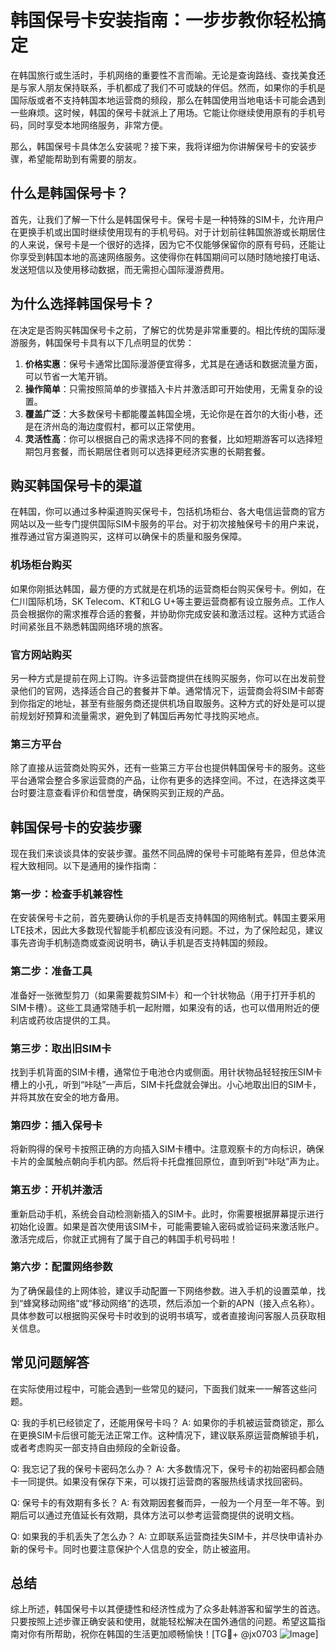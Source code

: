 # 韩国保号卡安装指南：一步步教你轻松搞定

在韩国旅行或生活时，手机网络的重要性不言而喻。无论是查询路线、查找美食还是与家人朋友保持联系，手机都成了我们不可或缺的伴侣。然而，如果你的手机是国际版或者不支持韩国本地运营商的频段，那么在韩国使用当地电话卡可能会遇到一些麻烦。这时候，韩国的保号卡就派上了用场。它能让你继续使用原有的手机号码，同时享受本地网络服务，非常方便。

那么，韩国保号卡具体怎么安装呢？接下来，我将详细为你讲解保号卡的安装步骤，希望能帮助到有需要的朋友。

## 什么是韩国保号卡？

首先，让我们了解一下什么是韩国保号卡。保号卡是一种特殊的SIM卡，允许用户在更换手机或出国时继续使用现有的手机号码。对于计划前往韩国旅游或长期居住的人来说，保号卡是一个很好的选择，因为它不仅能够保留你的原有号码，还能让你享受到韩国本地的高速网络服务。这使得你在韩国期间可以随时随地接打电话、发送短信以及使用移动数据，而无需担心国际漫游费用。

## 为什么选择韩国保号卡？

在决定是否购买韩国保号卡之前，了解它的优势是非常重要的。相比传统的国际漫游服务，韩国保号卡具有以下几点明显的优势：

1. **价格实惠**：保号卡通常比国际漫游便宜得多，尤其是在通话和数据流量方面，可以节省一大笔开销。
2. **操作简单**：只需按照简单的步骤插入卡片并激活即可开始使用，无需复杂的设置。
3. **覆盖广泛**：大多数保号卡都能覆盖韩国全境，无论你是在首尔的大街小巷，还是在济州岛的海边度假村，都可以正常使用。
4. **灵活性高**：你可以根据自己的需求选择不同的套餐，比如短期游客可以选择短期包月套餐，而长期居住者则可以选择更经济实惠的长期套餐。

## 购买韩国保号卡的渠道

在韩国，你可以通过多种渠道购买保号卡，包括机场柜台、各大电信运营商的官方网站以及一些专门提供国际SIM卡服务的平台。对于初次接触保号卡的用户来说，推荐通过官方渠道购买，这样可以确保卡的质量和服务保障。

### 机场柜台购买

如果你刚抵达韩国，最方便的方式就是在机场的运营商柜台购买保号卡。例如，在仁川国际机场，SK Telecom、KT和LG U+等主要运营商都有设立服务点。工作人员会根据你的需求推荐合适的套餐，并协助你完成安装和激活过程。这种方式适合时间紧张且不熟悉韩国网络环境的旅客。

### 官方网站购买

另一种方式是提前在网上订购。许多运营商提供在线购买服务，你可以在出发前登录他们的官网，选择适合自己的套餐并下单。通常情况下，运营商会将SIM卡邮寄到你指定的地址，甚至有些服务商还提供机场自取服务。这种方式的好处是可以提前规划好预算和流量需求，避免到了韩国后再匆忙寻找购买地点。

### 第三方平台

除了直接从运营商处购买外，还有一些第三方平台也提供韩国保号卡的服务。这些平台通常会整合多家运营商的产品，让你有更多的选择空间。不过，在选择这类平台时要注意查看评价和信誉度，确保购买到正规的产品。

## 韩国保号卡的安装步骤

现在我们来谈谈具体的安装步骤。虽然不同品牌的保号卡可能略有差异，但总体流程大致相同。以下是通用的操作指南：

### 第一步：检查手机兼容性

在安装保号卡之前，首先要确认你的手机是否支持韩国的网络制式。韩国主要采用LTE技术，因此大多数现代智能手机都应该没有问题。不过，为了保险起见，建议事先咨询手机制造商或查阅说明书，确认手机是否支持韩国的频段。

### 第二步：准备工具

准备好一张微型剪刀（如果需要裁剪SIM卡）和一个针状物品（用于打开手机的SIM卡槽）。这些工具通常随手机一起附赠，如果没有的话，也可以借用附近的便利店或药妆店提供的工具。

### 第三步：取出旧SIM卡

找到手机背面的SIM卡槽，通常位于电池仓内或侧面。用针状物品轻轻按压SIM卡槽上的小孔，听到“咔哒”一声后，SIM卡托盘就会弹出。小心地取出旧的SIM卡，并将其放在安全的地方备用。

### 第四步：插入保号卡

将新购得的保号卡按照正确的方向插入SIM卡槽中。注意观察卡的方向标识，确保卡片的金属触点朝向手机内部。然后将卡托盘推回原位，直到听到“咔哒”声为止。

### 第五步：开机并激活

重新启动手机，系统会自动检测新插入的SIM卡。此时，你需要根据屏幕提示进行初始化设置。如果是首次使用该SIM卡，可能需要输入密码或验证码来激活账户。激活完成后，你就正式拥有了属于自己的韩国手机号码啦！

### 第六步：配置网络参数

为了确保最佳的上网体验，建议手动配置一下网络参数。进入手机的设置菜单，找到“蜂窝移动网络”或“移动网络”的选项，然后添加一个新的APN（接入点名称）。具体参数可以根据购买保号卡时收到的说明书填写，或者直接询问客服人员获取相关信息。

## 常见问题解答

在实际使用过程中，可能会遇到一些常见的疑问，下面我们就来一一解答这些问题。

Q: 我的手机已经锁定了，还能用保号卡吗？
A: 如果你的手机被运营商锁定，那么在更换SIM卡后很可能无法正常工作。这种情况下，建议联系原运营商解锁手机，或者考虑购买一部支持自由频段的全新设备。

Q: 我忘记了我的保号卡密码怎么办？
A: 大多数情况下，保号卡的初始密码都会随卡一同提供。如果没有保存下来，可以拨打运营商的客服热线请求找回密码。

Q: 保号卡的有效期有多长？
A: 有效期因套餐而异，一般为一个月至一年不等。到期后可以通过充值延长有效期，具体方法可以参考运营商提供的说明文档。

Q: 如果我的手机丢失了怎么办？
A: 立即联系运营商挂失SIM卡，并尽快申请补办新的保号卡。同时也要注意保护个人信息的安全，防止被盗用。

## 总结

综上所述，韩国保号卡以其便捷性和经济性成为了众多赴韩游客和留学生的首选。只要按照上述步骤正确安装和使用，就能轻松解决在国外通信的问题。希望这篇指南对你有所帮助，祝你在韩国的生活更加顺畅愉快！[TG💪+ @jx0703 ![Image](https://github.com/user-attachments/assets/dbca1d08-cadb-493c-b0ec-ad6f7a83f270)]